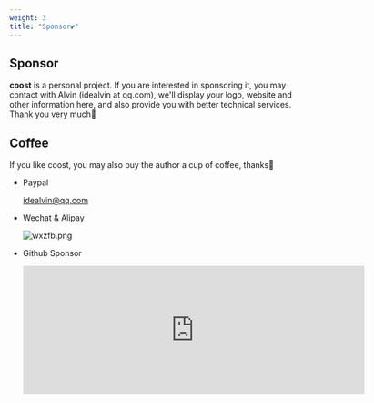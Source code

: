 ```yaml
---
weight: 3
title: "Sponsor💕"
---
```



## Sponsor

**coost** is a personal project. If you are interested in sponsoring it, you may contact with Alvin (idealvin at qq.com), we'll display your logo, website and other information here, and also provide you with better technical services. Thank you very much🙏




## Coffee

If you like coost, you may also buy the author a cup of coffee, thanks🙏

- Paypal

  idealvin@qq.com


- Wechat & Alipay

  ![wxzfb.png](/images/wxzfb.png)


- Github Sponsor

  <iframe src="https://github.com/sponsors/idealvin/card" title="Sponsor idealvin" height="225" width="600" style="border: 0;"></iframe>
